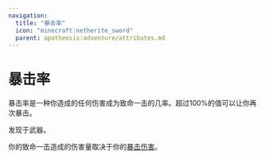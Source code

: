 ```yaml
---
navigation:
  title: "暴击率"
  icon: "minecraft:netherite_sword"
  parent: apotheosis:adventure/attributes.md
---
```


# 暴击率

<Color id="blue">暴击率</Color>是一种你造成的任何伤害成为致命一击的几率。超过100%的值可以让你再次暴击。

发现于武器。

你的致命一击造成的伤害量取决于你的[暴击伤害](./crit_damage.md)。

